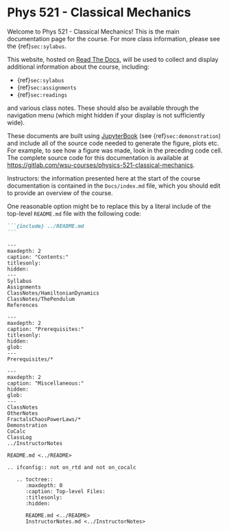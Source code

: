 <!-- Phys 521 - Classical Mechanics
   You can adapt this file completely to your liking, but it should at least
   contain the root `toctree` directive.
-->


<!-- Include ../README.md
     If you would like to use the contents of your top-level README.md file here, then
     you can literally include it here with the following:
-->

```{include} ../README.md
``` 

<!-- Note that this may will break `sphinx-autobuild` (`make doc-server`) which will not rebuild
     this index file when ../README.md changes.  See the note at the bottom of the file
     if you want to do this while using sphinx-autobuild.
--> 

# Phys 521 - Classical Mechanics

Welcome to Phys 521 - Classical Mechanics!  This is the main documentation page for the
course.  For more class information, please see the {ref}`sec:sylabus`.

This website, hosted on [Read The Docs](https://physics-521-classical-mechanics-i.readthedocs.io/en/latest), will be used to
collect and display additional information about the course, including:
* {ref}`sec:sylabus`
* {ref}`sec:assignments`
* {ref}`sec:readings`

and various class notes.  These should also be available through the navigation menu
(which might hidden if your display is not sufficiently wide).

These documents are built using [JupyterBook]() (see {ref}`sec:demonstration`) and
include all of the source code needed to generate the figure, plots etc.  For example,
to see how a figure was made, look in the preceding code cell.
The complete source code for this documentation is available at
<https://gitlab.com/wsu-courses/physics-521-classical-mechanics>. 

 



Instructors: the information presented here at the start of the course documentation is
contained in the `Docs/index.md` file, which you should edit to provide an overview of
the course.

One reasonable option might be to replace this by a literal include of the top-level
`README.md` file with the following code:

````markdown
```{include} ../README.md
``` 
````

```{toctree}
---
maxdepth: 2
caption: "Contents:"
titlesonly:
hidden:
---
Syllabus
Assignments
ClassNotes/HamiltonianDynamics
ClassNotes/ThePendulum
References
```

```{toctree}
---
maxdepth: 2
caption: "Prerequisites:"
titlesonly:
hidden:
glob:
---
Prerequisites/*
```

```{toctree}
---
maxdepth: 2
caption: "Miscellaneous:"
hidden:
glob:
---
ClassNotes
OtherNotes
FractalsChaosPowerLaws/*
Demonstration
CoCalc
ClassLog
../InstructorNotes

README.md <../README>
```

<!-- If you opt to literally include files like ../README.md and would like to be able
     to take advantage of `sphinx-autobuild` (`make doc-server`), then you must make
     sure that you pass the name of any of these files to `sphinx-autobuild` in the
     `Makefile` so that those files will be regenerated.  We do this already for
     `index.md` but leave this note in case you want to do this elsewhere.
     
     Alternatively, you can include them separately and view these directly when editing.
     We do not include this extra toc when we build on RTD or on CoCalc.  We do this
     using the `sphinx.ext.ifconfig extension`:
     
     https://www.sphinx-doc.org/en/master/usage/extensions/ifconfig.html
-->
```{eval-rst}
.. ifconfig:: not on_rtd and not on_cocalc

   .. toctree::
      :maxdepth: 0
      :caption: Top-level Files:
      :titlesonly:
      :hidden:

      README.md <../README>
      InstructorNotes.md <../InstructorNotes>
```
